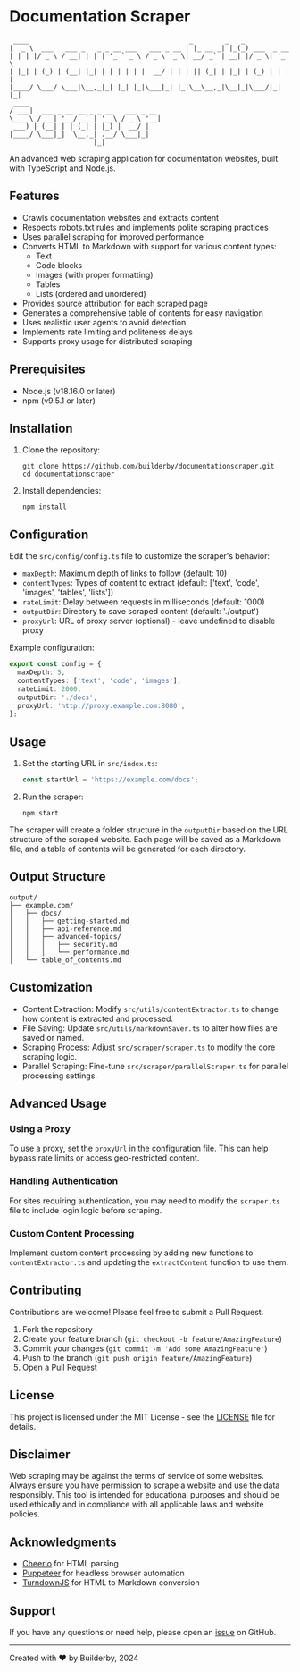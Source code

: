 # Documentation Scraper

```ascii
 ____                                        _        _   _             
|  _ \  ___   ___ _   _ _ __ ___   ___ _ __ | |_ __ _| |_(_) ___  _ __  
| | | |/ _ \ / __| | | | '_ ` _ \ / _ \ '_ \| __/ _` | __| |/ _ \| '_ \ 
| |_| | (_) | (__| |_| | | | | | |  __/ | | | || (_| | |_| | (_) | | | |
|____/ \___/ \___|\__,_|_| |_| |_|\___|_| |_|\__\__,_|\__|_|\___/|_| |_|
 ____                                
/ ___|  ___ _ __ __ _ _ __   ___ _ __ 
\___ \ / __| '__/ _` | '_ \ / _ \ '__|
 ___) | (__| | | (_| | |_) |  __/ |   
|____/ \___|_|  \__,_| .__/ \___|_|   
                     |_|              
```

An advanced web scraping application for documentation websites, built with TypeScript and Node.js.

## Features

- Crawls documentation websites and extracts content
- Respects robots.txt rules and implements polite scraping practices
- Uses parallel scraping for improved performance
- Converts HTML to Markdown with support for various content types:
  - Text
  - Code blocks
  - Images (with proper formatting)
  - Tables
  - Lists (ordered and unordered)
- Provides source attribution for each scraped page
- Generates a comprehensive table of contents for easy navigation
- Uses realistic user agents to avoid detection
- Implements rate limiting and politeness delays
- Supports proxy usage for distributed scraping

## Prerequisites

- Node.js (v18.16.0 or later)
- npm (v9.5.1 or later)

## Installation

1. Clone the repository:
   ```
   git clone https://github.com/builderby/documentationscraper.git
   cd documentationscraper
   ```

2. Install dependencies:
   ```
   npm install
   ```

## Configuration

Edit the `src/config/config.ts` file to customize the scraper's behavior:

- `maxDepth`: Maximum depth of links to follow (default: 10)
- `contentTypes`: Types of content to extract (default: ['text', 'code', 'images', 'tables', 'lists'])
- `rateLimit`: Delay between requests in milliseconds (default: 1000)
- `outputDir`: Directory to save scraped content (default: './output')
- `proxyUrl`: URL of proxy server (optional) - leave undefined to disable proxy

Example configuration:

```typescript
export const config = {
  maxDepth: 5,
  contentTypes: ['text', 'code', 'images'],
  rateLimit: 2000,
  outputDir: './docs',
  proxyUrl: 'http://proxy.example.com:8080',
};
```

## Usage

1. Set the starting URL in `src/index.ts`:
   ```typescript
   const startUrl = 'https://example.com/docs';
   ```

2. Run the scraper:
   ```
   npm start
   ```

The scraper will create a folder structure in the `outputDir` based on the URL structure of the scraped website. Each page will be saved as a Markdown file, and a table of contents will be generated for each directory.

## Output Structure

```
output/
├── example.com/
│   ├── docs/
│   │   ├── getting-started.md
│   │   ├── api-reference.md
│   │   ├── advanced-topics/
│   │   │   ├── security.md
│   │   │   └── performance.md
│   └── table_of_contents.md
```

## Customization

- Content Extraction: Modify `src/utils/contentExtractor.ts` to change how content is extracted and processed.
- File Saving: Update `src/utils/markdownSaver.ts` to alter how files are saved or named.
- Scraping Process: Adjust `src/scraper/scraper.ts` to modify the core scraping logic.
- Parallel Scraping: Fine-tune `src/scraper/parallelScraper.ts` for parallel processing settings.

## Advanced Usage

### Using a Proxy

To use a proxy, set the `proxyUrl` in the configuration file. This can help bypass rate limits or access geo-restricted content.

### Handling Authentication

For sites requiring authentication, you may need to modify the `scraper.ts` file to include login logic before scraping.

### Custom Content Processing

Implement custom content processing by adding new functions to `contentExtractor.ts` and updating the `extractContent` function to use them.

## Contributing

Contributions are welcome! Please feel free to submit a Pull Request.

1. Fork the repository
2. Create your feature branch (`git checkout -b feature/AmazingFeature`)
3. Commit your changes (`git commit -m 'Add some AmazingFeature'`)
4. Push to the branch (`git push origin feature/AmazingFeature`)
5. Open a Pull Request

## License

This project is licensed under the MIT License - see the [LICENSE](LICENSE) file for details.

## Disclaimer

Web scraping may be against the terms of service of some websites. Always ensure you have permission to scrape a website and use the data responsibly. This tool is intended for educational purposes and should be used ethically and in compliance with all applicable laws and website policies.

## Acknowledgments

- [Cheerio](https://github.com/cheeriojs/cheerio) for HTML parsing
- [Puppeteer](https://github.com/puppeteer/puppeteer) for headless browser automation
- [TurndownJS](https://github.com/domchristie/turndown) for HTML to Markdown conversion

## Support

If you have any questions or need help, please open an [issue](https://github.com/builderby/documentationscraper/issues) on GitHub.

---

Created with ❤️ by Builderby, 2024
